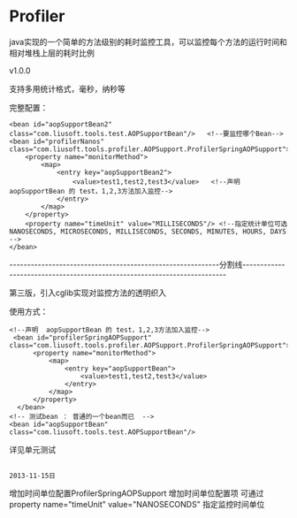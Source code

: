Profiler
========
java实现的一个简单的方法级别的耗时监控工具，可以监控每个方法的运行时间和相对堆栈上层的耗时比例

v1.0.0

支持多用统计格式，毫秒，纳秒等

完整配置：

    <bean id="aopSupportBean2" class="com.liusoft.tools.test.AOPSupportBean"/>   <!--要监控哪个Bean-->
    <bean id="profilerNanos" class="com.liusoft.tools.profiler.AOPSupport.ProfilerSpringAOPSupport">
        <property name="monitorMethod">
            <map>
                <entry key="aopSupportBean2">
                    <value>test1,test2,test3</value>   <!--声明  aopSupportBean 的 test，1,2,3方法加入监控-->
                </entry>
            </map>
        </property>
        <property name="timeUnit" value="MILLISECONDS"/> <!--指定统计单位可选 NANOSECONDS, MICROSECONDS, MILLISECONDS, SECONDS, MINUTES, HOURS, DAYS -->
    </bean>

-----------------------------------------------------------分割线-------------------------------------------------------------------------


第三版，引入cglib实现对监控方法的透明织入

使用方式：

    <!--声明  aopSupportBean 的 test，1,2,3方法加入监控-->
     <bean id="profilerSpringAOPSupport" class="com.liusoft.tools.profiler.AOPSupport.ProfilerSpringAOPSupport">
          <property name="monitorMethod">
              <map>
                  <entry key="aopSupportBean">
                      <value>test1,test2,test3</value>
                  </entry>
              </map>
          </property>
      </bean>
    <!-- 测试bean ： 普通的一个bean而已  -->
    <bean id="aopSupportBean" class="com.liusoft.tools.test.AOPSupportBean"/>

详见单元测试

                                                                          2013-11-15日

增加时间单位配置ProfilerSpringAOPSupport 增加时间单位配置项 可通过
property name="timeUnit" value="NANOSECONDS"
指定监控时间单位

